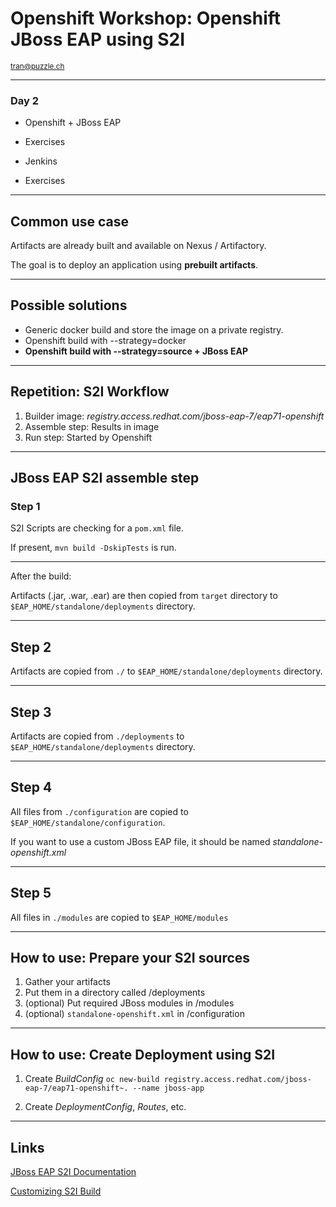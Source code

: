 # Openshift Workshop: Openshift JBoss EAP using S2I

<small>tran@puzzle.ch</small>

<!-- .slide: class="master01" -->

---

### Day 2

* Openshift + JBoss EAP
* Exercises

* Jenkins
* Exercises

<!-- .slide: class="master03" -->

---

## Common use case

Artifacts are already built and available on Nexus / Artifactory.

The goal is to deploy an application using **prebuilt artifacts**.

---

## Possible solutions

* Generic docker build and store the image on a private registry.
* Openshift build with --strategy=docker
* **Openshift build with --strategy=source + JBoss EAP**

---

## Repetition: S2I Workflow

1. Builder image: *registry.access.redhat.com/jboss-eap-7/eap71-openshift*
2. Assemble step: Results in image
3. Run step: Started by Openshift

---

## JBoss EAP S2I assemble step

### Step 1

S2I Scripts are checking for a `pom.xml` file.

If present, `mvn build -DskipTests` is run.

----

After the build:

Artifacts (.jar, .war, .ear) are then copied from `target` directory to `$EAP_HOME/standalone/deployments` directory.

---

## Step 2

Artifacts are copied from `./` to `$EAP_HOME/standalone/deployments` directory.

---

## Step 3

Artifacts are copied from `./deployments` to `$EAP_HOME/standalone/deployments` directory.

---

## Step 4

All files from `./configuration` are copied to `$EAP_HOME/standalone/configuration`.

If you want to use a custom JBoss EAP file, it should be named *standalone-openshift.xml*

---

## Step 5

All files in `./modules` are copied to `$EAP_HOME/modules`

---

## How to use: Prepare your S2I sources

1. Gather your artifacts
2. Put them in a directory called /deployments
3. (optional) Put required JBoss modules in /modules
4. (optional) `standalone-openshift.xml` in /configuration

---

## How to use: Create Deployment using S2I

1. Create *BuildConfig*
`oc new-build registry.access.redhat.com/jboss-eap-7/eap71-openshift~. --name jboss-app`

2. Create *DeploymentConfig*, *Routes*, etc.

---

## Links

[JBoss EAP S2I Documentation](https://access.redhat.com/documentation/en-us/red_hat_jboss_enterprise_application_platform/7.0/html/red_hat_jboss_enterprise_application_platform_for_openshift/)


[Customizing S2I Build](https://access.redhat.com/documentation/en-us/red_hat_jboss_enterprise_application_platform/7.0/html/red_hat_jboss_enterprise_application_platform_for_openshift/reference_information#reference_s2i)

